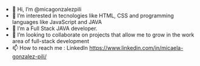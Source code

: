 - 👋 Hi, I’m @micagonzalezpili
- 👀 I’m interested in tecnologies like HTML, CSS and programming languages like JavaScript and JAVA
- 🌱 I’m a Full Stack JAVA developer.
- 💞️ I’m looking to collaborate on projects that allow me to grow in the work area of full-stack development
- 📫 How to reach me : LinkedIn https://www.linkedin.com/in/micaela-gonzalez-pili/

<!---
micagonzalezpili/micagonzalezpili is a ✨ special ✨ repository because its `README.md` (this file) appears on your GitHub profile.
You can click the Preview link to take a look at your changes.
--->
